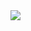 <img src="https://capsule-render.vercel.app/api?type=cylinder&color=auto&height=300&section=header&text=YEONJOO'sGITHUB &fontSize=90" />
